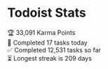 
# Todoist Stats

<!-- TODO-IST:START -->
🏆  33,091 Karma Points           
🌸  Completed 17 tasks today           
✅  Completed 12,531 tasks so far           
⏳  Longest streak is 209 days
<!-- TODO-IST:END -->
